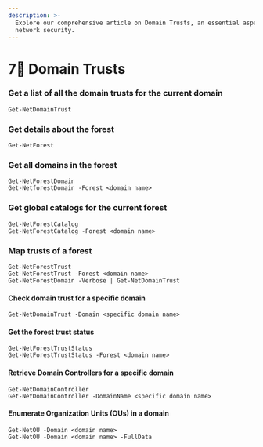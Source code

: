 ```yaml
---
description: >-
  Explore our comprehensive article on Domain Trusts, an essential aspect in
  network security.
---
```


# 7⃣ Domain Trusts

### **Get a list of all the domain trusts for the current domain**

```
Get-NetDomainTrust
```

### **Get details about the forest**

```
Get-NetForest
```

### **Get all domains in the forest**

```
Get-NetForestDomain
Get-NetforestDomain -Forest <domain name>
```

### **Get global catalogs for the current forest**

```
Get-NetForestCatalog
Get-NetForestCatalog -Forest <domain name>
```

### **Map trusts of a forest**

```
Get-NetForestTrust
Get-NetForestTrust -Forest <domain name>
Get-NetForestDomain -Verbose | Get-NetDomainTrust
```

#### Check domain trust for a specific domain

```
Get-NetDomainTrust -Domain <specific domain name>
```

#### Get the forest trust status

```
Get-NetForestTrustStatus
Get-NetForestTrustStatus -Forest <domain name>
```

#### Retrieve Domain Controllers for a specific domain

```
Get-NetDomainController
Get-NetDomainController -DomainName <specific domain name>
```

#### Enumerate Organization Units (OUs) in a domain

```
Get-NetOU -Domain <domain name>
Get-NetOU -Domain <domain name> -FullData
```
